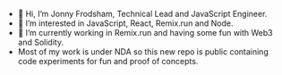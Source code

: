 - 👋 Hi, I’m Jonny Frodsham, Technical Lead and JavaScript Engineer.
- 👀 I’m interested in JavaScript, React, Remix.run and Node.
- 🌱 I’m currently working in Remix.run and having some fun with Web3 and Solidity.
- Most of my work is under NDA so this new repo is public containing code experiments for fun and proof of concepts.

<!---
roninfrodsham/roninfrodsham is a ✨ special ✨ repository because its `README.md` (this file) appears on your GitHub profile.
You can click the Preview link to take a look at your changes.
--->
